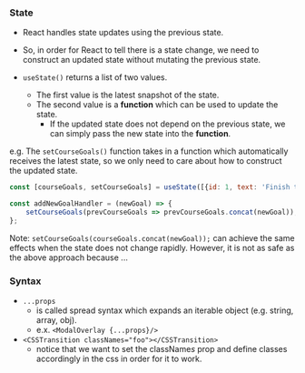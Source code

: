 
### State
- React handles state updates using the previous state. 
- So, in order for React to tell there is a state change, we need to construct an updated state without mutating the previous state.

- `useState()` returns a list of two values. 
    - The first value is the latest snapshot of the state.
    - The second value is a **function** which can be used to update the state.
        - If the updated state does not depend on the previous state, we can simply pass the new state into the **function**.

e.g. The `setCourseGoals()` function takes in a function which automatically receives the latest state, so we only need to care about how to construct the updated state.
```javascript
const [courseGoals, setCourseGoals] = useState([{id: 1, text: 'Finish the course'}]);

const addNewGoalHandler = (newGoal) => {
    setCourseGoals(prevCourseGoals => prevCourseGoals.concat(newGoal));
};
```
Note: `setCourseGoals(courseGoals.concat(newGoal));` can achieve the same effects when the state does not change rapidly. However, it is not as safe as the above approach because ...


### Syntax
- `...props`
    - is called spread syntax which expands an iterable object (e.g. string, array, obj).
    - e.x. `<ModalOverlay {...props}/>`
- `<CSSTransition classNames="foo"></CSSTransition>`
    - notice that we want to set the className*s* prop and define classes accordingly in the css in order for it to work.
    
